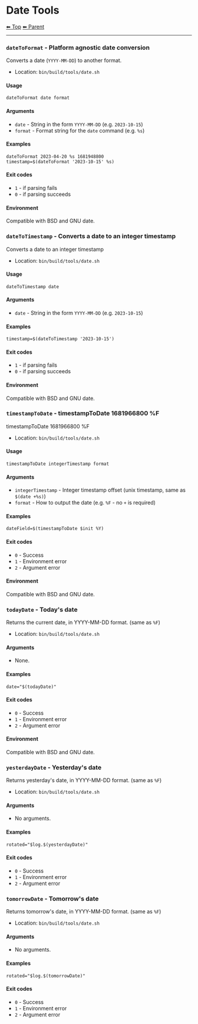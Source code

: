 # Date Tools

<!-- TEMPLATE header 2 -->
[⬅ Top](index.md) [⬅ Parent ](../index.md)
<hr />

### `dateToFormat` - Platform agnostic date conversion

Converts a date (`YYYY-MM-DD`) to another format.

- Location: `bin/build/tools/date.sh`

#### Usage

    dateToFormat date format
    

#### Arguments

- `date` - String in the form `YYYY-MM-DD` (e.g. `2023-10-15`)
- `format` - Format string for the `date` command (e.g. `%s`)

#### Examples

    dateToFormat 2023-04-20 %s 1681948800
    timestamp=$(dateToFormat '2023-10-15' %s)

#### Exit codes

- `1` - if parsing fails
- `0` - if parsing succeeds

#### Environment

Compatible with BSD and GNU date.
### `dateToTimestamp` - Converts a date to an integer timestamp

Converts a date to an integer timestamp

- Location: `bin/build/tools/date.sh`

#### Usage

    dateToTimestamp date
    

#### Arguments

- `date` - String in the form `YYYY-MM-DD` (e.g. `2023-10-15`)

#### Examples

    timestamp=$(dateToTimestamp '2023-10-15')

#### Exit codes

- `1` - if parsing fails
- `0` - if parsing succeeds

#### Environment

Compatible with BSD and GNU date.
### `timestampToDate` - timestampToDate 1681966800 %F

timestampToDate 1681966800 %F

- Location: `bin/build/tools/date.sh`

#### Usage

    timestampToDate integerTimestamp format
    

#### Arguments

- `integerTimestamp` - Integer timestamp offset (unix timestamp, same as `$(date +%s)`)
- `format` - How to output the date (e.g. `%F` - no `+` is required)

#### Examples

    dateField=$(timestampToDate $init %Y)

#### Exit codes

- `0` - Success
- `1` - Environment error
- `2` - Argument error

#### Environment

Compatible with BSD and GNU date.
### `todayDate` - Today's date

Returns the current date, in YYYY-MM-DD format. (same as `%F`)

- Location: `bin/build/tools/date.sh`

#### Arguments

- None.

#### Examples

    date="$(todayDate)"

#### Exit codes

- `0` - Success
- `1` - Environment error
- `2` - Argument error

#### Environment

Compatible with BSD and GNU date.
### `yesterdayDate` - Yesterday's date

Returns yesterday's date, in YYYY-MM-DD format. (same as `%F`)

- Location: `bin/build/tools/date.sh`

#### Arguments

- No arguments.

#### Examples

    rotated="$log.$(yesterdayDate)"

#### Exit codes

- `0` - Success
- `1` - Environment error
- `2` - Argument error
### `tomorrowDate` - Tomorrow's date

Returns tomorrow's date, in YYYY-MM-DD format. (same as `%F`)

- Location: `bin/build/tools/date.sh`

#### Arguments

- No arguments.

#### Examples

    rotated="$log.$(tomorrowDate)"

#### Exit codes

- `0` - Success
- `1` - Environment error
- `2` - Argument error
